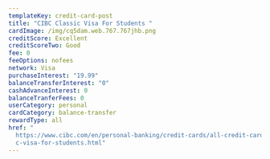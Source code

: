 ```yaml
---
templateKey: credit-card-post
title: "CIBC Classic Visa For Students "
cardImage: /img/cq5dam.web.767.767jhb.png
creditScore: Excellent
creditScoreTwo: Good
fee: 0
feeOptions: nofees
network: Visa
purchaseInterest: "19.99"
balanceTransferInterest: "0"
cashAdvanceInterest: 0
balanceTranferFees: 0
userCategory: personal
cardCategory: balance-transfer
rewardType: all
href: "
  https://www.cibc.com/en/personal-banking/credit-cards/all-credit-cards/classi\
  c-visa-for-students.html"
---
```

